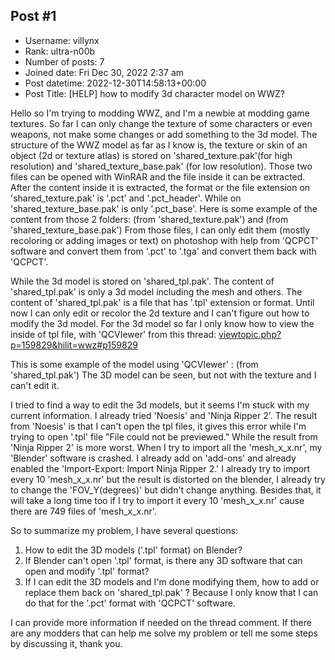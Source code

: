 ## Post #1
- Username: villynx
- Rank: ultra-n00b
- Number of posts: 7
- Joined date: Fri Dec 30, 2022 2:37 am
- Post datetime: 2022-12-30T14:58:13+00:00
- Post Title: [HELP] how to modify 3d character model on WWZ?

Hello so I'm trying to modding WWZ, and I'm a newbie at modding game textures. So far I can only change the texture of some characters or even weapons, not make some changes or add something to the 3d model. The structure of the WWZ model as far as I know is, the texture or skin of an object (2d or texture atlas) is stored on 'shared_texture.pak'(for high resolution) and 'shared_texture_base.pak' (for low resolution). Those two files can be opened with WinRAR and the file inside it can be extracted. After the content inside it is extracted, the format or the file extension on 'shared_texture.pak' is '.pct' and '.pct_header'. While on 'shared_texture_base.pak' is only '.pct_base'.  Here is some example of the content from those 2 folders:
[](https://postimg.cc/vDx7KLgp)
(from 'shared_texture.pak')
and
[](https://postimages.org/)
(from 'shared_texture_base.pak')
From those files, I can only edit them (mostly recoloring or adding images or text) on photoshop with help from 'QCPCT' software and convert them from '.pct' to '.tga' and convert them back with 'QCPCT'.

While the 3d model is stored on 'shared_tpl.pak'. The content of 'shared_tpl.pak' is only a 3d model including the mesh and others. The content of 'shared_tpl.pak' is a file that has '.tpl' extension or format. Until now I can only edit or recolor the 2d texture and I can't figure out how to modify the 3d model. For the 3d model so far I only know how to view the inside of tpl file, with 'QCVIewer' from this thread: [viewtopic.php?p=159829&hilit=wwz#p159829](https://forum.xentax.com/viewtopic.php?p=159829&hilit=wwz#p159829)

This is some example of the model using 'QCVIewer' :
(from 'shared_tpl.pak')
[](https://postimg.cc/ppJmcqxV)
The 3D model can be seen, but not with the texture and I can't edit it.

I tried to find a way to edit the 3d models, but it seems I'm stuck with my current information. I already tried 'Noesis' and 'Ninja Ripper 2'. The result from 'Noesis' is that I can't open the tpl files, it gives this error while I'm trying to open '.tpl' file "File could not be previewed."
While the result from 'Ninja Ripper 2' is more worst. When I try to import all the 'mesh_x_x.nr', my 'Blender' software is crashed. I already add on 'add-ons' and already enabled the 'Import-Export: Import Ninja Ripper 2.' I already try to import every 10 'mesh_x_x.nr' but the result is distorted on the blender, I already try to change the 'FOV_Y(degrees)' but didn't change anything. Besides that, it will take a long time too if I try to import it every 10 'mesh_x_x.nr' cause there are 749 files of 'mesh_x_x.nr'.

So to summarize my problem, I have several questions:
1. How to edit the 3D models ('.tpl' format) on Blender?
2. If Blender can't open '.tpl' format, is there any 3D software that can open and modify '.tpl' format?
3. If I can edit the 3D models and I'm done modifying them, how to add or replace them back on 'shared_tpl.pak' ? Because I only know that I can do that for the '.pct' format with 'QCPCT' software.

I can provide more information if needed on the thread comment.
If there are any modders that can help me solve my problem or tell me some steps by discussing it, thank you.
